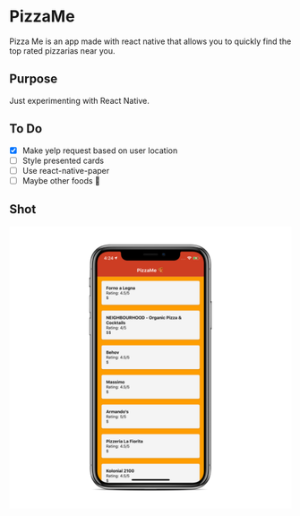 # PizzaMe

Pizza Me is an app made with react native that allows you to quickly find the top rated pizzarias near you. 

## Purpose

Just experimenting with React Native. 

## To Do

- [x] Make yelp request based on user location
- [ ] Style presented cards
- [ ] Use react-native-paper
- [ ] Maybe other foods 🤔

## Shot
![Shot](shot.png)